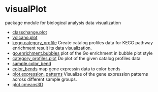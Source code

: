 # visualPlot

package module for biological analysis data visualization

+ [classchange.plot](visualPlot/classchange.plot.1) 
+ [volcano.plot](visualPlot/volcano.plot.1) 
+ [kegg.category_profile](visualPlot/kegg.category_profile.1) Create catalog profiles data for KEGG pathway enrichment result its data visualization.
+ [go.enrichment.bubbles](visualPlot/go.enrichment.bubbles.1) plot of the Go enrichment in bubble plot style
+ [category_profiles.plot](visualPlot/category_profiles.plot.1) Do plot of the given catalog profiles data
+ [sample.color_bend](visualPlot/sample.color_bend.1) 
+ [color_bends](visualPlot/color_bends.1) map gene expressin data to color bends
+ [plot.expression_patterns](visualPlot/plot.expression_patterns.1) Visualize of the gene expression patterns across different sample groups.
+ [plot.cmeans3D](visualPlot/plot.cmeans3D.1) 
